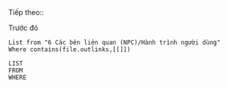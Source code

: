 Tiếp theo:: 

Trước đó
```dataview
List from "6 Các bên liên quan (NPC)/Hành trình người dùng" 
Where contains(file.outlinks,[[]])
```

```dataview
LIST
FROM 
WHERE
```